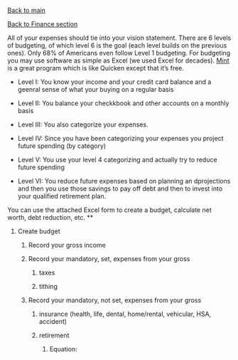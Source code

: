 [Back to main](../README.md)

[Back to Finance section](finance.md)


All of your expenses should tie into your vision statement. There are 6 levels of budgeting, of which level 6 is the goal (each level builds on the previous ones). Only 68% of Americans even follow Level 1 budgeting. For budgeting you may use software as simple as Excel (we used Excel for decades). [Mint](https://www.mint.com/) is a great program which is like Quicken except that it’s free.

*   Level I: You know your income and your credit card balance and a geenral sense of what your buying on a regular basis
    
*   Level II: You balance your checkkbook and other accounts on a monthly basis
    
*   Level III: You also categorize your expenses.
    
*   Level IV: Since you have been categorizing your expenses you project future spending (by category)
    
*   Level V: You use your level 4 categorizing and actually try to reduce future spending
    
*   Level VI: You reduce future expenses based on planning an dprojections and then you use those savings to pay off debt and then to invest into your qualified retirement plan.
    

You can use the attached Excel form to create a budget, calculate net worth, debt reduction, etc. \*\*

1.  Create budget
    
    1.  Record your gross income
        
    2.  Record your mandatory, set, expenses from your gross
        
        1.  taxes
            
        2.  tithing
            
    3.  Record your mandatory, not set, expenses from your gross
        
        1.  insurance (health, life, dental, home/rental, vehicular, HSA, accident)
            
        2.  retirement
            
            1.  Equation:
